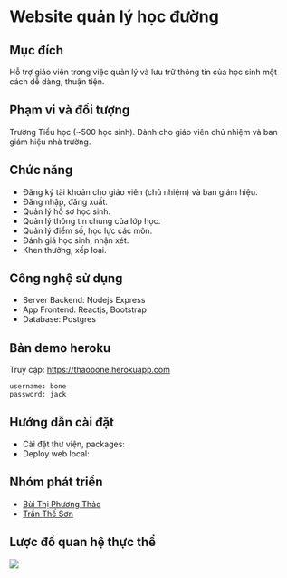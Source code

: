 # Website quản lý học đường

## Mục đích
Hỗ trợ giáo viên trong việc quản lý và lưu trữ thông tin của học sinh một cách dễ dàng, thuận tiện.

## Phạm vi và đối tượng
Trường Tiểu học (~500 học sinh).
Dành cho giáo viên chủ nhiệm và ban giám hiệu nhà trường.

## Chức năng
- Đăng ký tài khoản cho giáo viên (chủ nhiệm) và ban giám hiệu.
- Đăng nhập, đăng xuất.
- Quản lý hồ sơ học sinh.
- Quản lý thông tin chung của lớp học.
- Quản lý điểm số, học lực các môn.
- Đánh giá học sinh, nhận xét.
- Khen thưởng, xếp loại.

## Công nghệ sử dụng
- Server Backend: Nodejs Express
- App Frontend: Reactjs, Bootstrap
- Database: Postgres

## Bản demo heroku
Truy cập: https://thaobone.herokuapp.com
``` 
username: bone
password: jack
```
## Hướng dẫn cài đặt
- Cài đặt thư viện, packages:
- Deploy web local:


## Nhóm phát triển
- [Bùi Thị Phương Thảo](https://github.com/thaobone163)
- [Trần Thế Sơn](https://github.com/ttsalpha)

## Lược đồ quan hệ thực thể 

![](./entity–relationship.png)